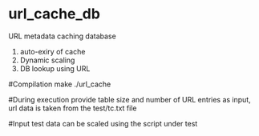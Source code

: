 # url_cache_db
URL metadata caching database
1. auto-exiry of cache
2. Dynamic scaling
2. DB lookup using URL

#Compilation
make
./url_cache

#During execution provide table size and number of URL entries as input, url
data is taken from the test/tc.txt file

#Input test data can be scaled using the script under test

